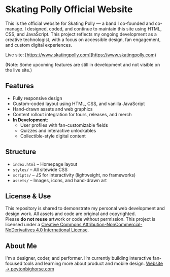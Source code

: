 # Skating Polly Official Website

This is the official website for Skating Polly — a band I co-founded and co-manage. I designed, coded, and continue to maintain this site using HTML, CSS, and JavaScript. This project reflects my ongoing development as a creative technologist, with a focus on accessible design, fan engagement, and custom digital experiences.

Live site: [https://www.skatingpolly.com](https://www.skatingpolly.com)

(Note: Some upcoming features are still in development and not visible on the live site.)

## Features

- Fully responsive design
- Custom-coded layout using HTML, CSS, and vanilla JavaScript
- Hand-drawn assets and web graphics
- Content rollout integration for tours, releases, and merch
- **In Development**:
  - User profiles with fan-customizable fields
  - Quizzes and interactive unlockables
  - Collectible-style digital content

## Structure

- `index.html` – Homepage layout
- `styles/` – All sitewide CSS
- `scripts/` – JS for interactivity (lightweight, no frameworks)
- `assets/` – Images, icons, and hand-drawn art

## License & Use

This repository is shared to demonstrate my personal web development and design work. All assets and code are original and copyrighted.  
Please **do not reuse** artwork or code without permission. This project is licensed under a [Creative Commons Attribution-NonCommercial-NoDerivatives 4.0 International License](https://creativecommons.org/licenses/by-nc-nd/4.0/).

## About Me

I'm a designer, coder, and performer. I’m currently building interactive fan-focused tools and learning more about product and mobile design.
[Website → peytonbighorse.com](https://www.peytonbighorse.com)

